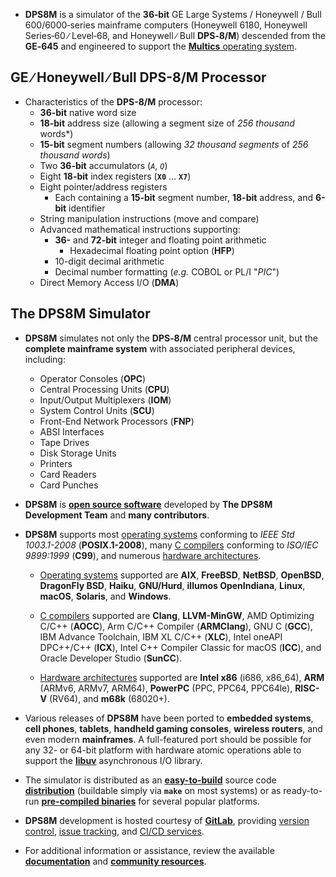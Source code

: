 <!-- SPDX-License-Identifier: ICU
     Copyright (c) 2019-2021 Dean S. Anderson
     Copyright (c) 2022 The DPS8M Development Team
 -->
* **DPS8M** is a simulator of the **36‑bit** GE Large Systems / Honeywell / Bull 600/6000‑series mainframe computers (Honeywell 6180, Honeywell Series‑60 ∕ Level‑68, and Honeywell ∕ Bull **DPS‑8/M**) descended from the **GE‑645** and engineered to support the [**Multics** operating system](https://swenson.org/multics_wiki/).

## GE ∕ Honeywell ∕ Bull DPS-8/M Processor

* Characteristics of the **DPS-8/M** processor:
  * **36-bit** native word size
  * **18-bit** address size (allowing a segment size of *256 thousand* words*)
  * **15-bit** segment numbers (allowing *32 thousand segments* of *256 thousand words*)
  * Two **36-bit** accumulators (*`A`*,  *`Q`*)
  * Eight **18-bit** index registers (**`X0`** … **`X7`**)
  * Eight pointer/address registers
    * Each containing a **15-bit** segment number, **18-bit** address, and **6-bit** identifier
  * String manipulation instructions (move and compare)
  * Advanced mathematical instructions supporting:
    * **36-** and **72-bit** integer and floating point arithmetic
      * Hexadecimal floating point option (**HFP**)
    * 10-digit decimal arithmetic
    * Decimal number formatting (*e.g.* COBOL or PL/I "*PIC*")
  * Direct Memory Access I/O (**DMA**)

## The DPS8M Simulator

* **DPS8M** simulates not only the **DPS‑8/M** central processor unit, but the **complete mainframe system** with associated peripheral devices, including:
  * Operator Consoles (**OPC**)
  * Central Processing Units (**CPU**)
  * Input/Output Multiplexers (**IOM**)
  * System Control Units (**SCU**)
  * Front-End Network Processors (**FNP**)
  * ABSI Interfaces
  * Tape Drives
  * Disk Storage Units
  * Printers
  * Card Readers
  * Card Punches

* **DPS8M** is [**open source software**](https://dps8m.gitlab.io/dps8m/License_Information) developed by **The DPS8M Development Team** and **many contributors**.

* **DPS8M** supports most <u>operating systems</u> conforming to *IEEE Std 1003.1-2008* (**POSIX.1-2008**), many <u>C compilers</u> conforming to *ISO/IEC 9899:1999* (**C99**), and numerous <u>hardware architectures</u>.

  * <u>Operating systems</u> supported are **AIX**, **FreeBSD**, **NetBSD**, **OpenBSD**, **DragonFly BSD**, **Haiku**, **GNU/Hurd**, **illumos OpenIndiana**, **Linux**, **macOS**, **Solaris**, and **Windows**.

  * <u>C compilers</u> supported are **Clang**, **LLVM-MinGW**, AMD Optimizing C/C++ (**AOCC**),
    Arm C/C++ Compiler (**ARMClang**), GNU C (**GCC**), IBM Advance Toolchain,
    IBM XL C/C++ (**XLC**), Intel oneAPI DPC++/C++ (**ICX**),
    Intel C++ Compiler Classic for macOS (**ICC**), and Oracle Developer Studio (**SunCC**).

  * <u>Hardware architectures</u> supported are **Intel x86** (i686, x86_64), **ARM** (ARMv6, ARMv7, ARM64), **PowerPC** (PPC, PPC64, PPC64le), **RISC-V** (RV64), and **m68k** (68020+).

* Various releases of **DPS8M** have been ported to **embedded systems**, **cell phones**, **tablets**, **handheld gaming consoles**, **wireless routers**, and even modern **mainframes**.  A full-featured port should be possible for any 32- or 64-bit platform with hardware atomic operations able to support the [**libuv**](https://libuv.org/) asynchronous I/O library.

* The simulator is distributed as an [**easy-to-build**](../Documentation/Source_Compilation)
  source code [**distribution**](../Releases) (buildable simply via **`make`** on most systems) or as ready-to-run [**pre-compiled binaries**](../Releases) for several popular platforms.

* **DPS8M** development is hosted courtesy of [**GitLab**](https://gitlab.com/dps8m/dps8m), providing [version control](https://gitlab.com/dps8m/dps8m), [issue tracking](https://gitlab.com/dps8m/dps8m/-/issues), and [CI/CD services](https://gitlab.com/dps8m/dps8m/-/pipelines).

* For additional information or assistance, review the available [**documentation**](../Documentation) and [**community resources**](../Community).
